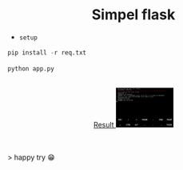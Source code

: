 <h1 align="center"> Simpel flask</h1>

- `setup`
```python
pip install -r req.txt
```

`python app.py`
<br>
<br>
<p align="center">
   <a href="https://github.com/Bayu12345677/"> Result
     <img src="https://github.com/Bayu12345677/Flask_olx/blob/main/img/Screenshot_20220120-153627~2.png" width="115">
      </a>
     </p>
<br>
  <br>
> happy try 😁
